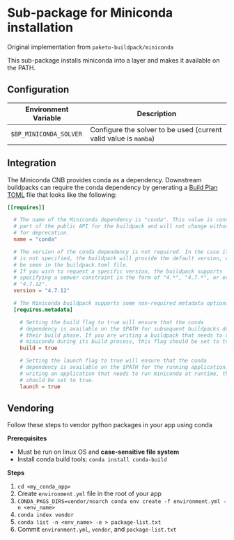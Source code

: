 <!--
// SPDX-FileCopyrightText: Copyright (c) 2013-Present CloudFoundry.org Foundation, Inc. All Rights Reserved.
SPDX-FileContributor: Samuel Gaist <samuel.gaist@idiap.ch>

SPDX-License-Identifier: Apache-2.0
-->

# Sub-package for Miniconda installation

Original implementation from `paketo-buildpack/miniconda`

This sub-package installs miniconda into a layer and makes it available on the
PATH.

## Configuration

|  Environment Variable  | Description                                                      |
|------------------------|------------------------------------------------------------------|
| `$BP_MINICONDA_SOLVER` | Configure the solver to be used (current valid value is `mamba`) |

## Integration

The Miniconda CNB provides conda as a dependency. Downstream buildpacks can
require the conda dependency by generating a [Build Plan
TOML](https://github.com/buildpacks/spec/blob/master/buildpack.md#build-plan-toml)
file that looks like the following:

```toml
[[requires]]

  # The name of the Miniconda dependency is "conda". This value is considered
  # part of the public API for the buildpack and will not change without a plan
  # for deprecation.
  name = "conda"

  # The version of the conda dependency is not required. In the case it
  # is not specified, the buildpack will provide the default version, which can
  # be seen in the buildpack.toml file.
  # If you wish to request a specific version, the buildpack supports
  # specifying a semver constraint in the form of "4.*", "4.7.*", or even
  # "4.7.12".
  version = "4.7.12"

  # The Miniconda buildpack supports some non-required metadata options.
  [requires.metadata]

    # Setting the build flag to true will ensure that the conda
    # dependency is available on the $PATH for subsequent buildpacks during
    # their build phase. If you are writing a buildpack that needs to run
    # miniconda during its build process, this flag should be set to true.
    build = true

    # Setting the launch flag to true will ensure that the conda
    # dependency is available on the $PATH for the running application. If you are
    # writing an application that needs to run miniconda at runtime, this flag
    # should be set to true.
    launch = true
```

## Vendoring

Follow these steps to vendor python packages in your app using conda

**Prerequisites**
- Must be run on linux OS and **case-sensitive file system**
- Install conda build tools: `conda install conda-build`

**Steps**
1. `cd <my_conda_app>`
1. Create `environment.yml` file in the root of your app
1. `CONDA_PKGS_DIRS=vendor/noarch conda env create -f environment.yml -n <env_name>`
1. `conda index vendor`
1. `conda list -n <env_name> -e > package-list.txt`
1. Commit `environment.yml`, `vendor`, and `package-list.txt`
